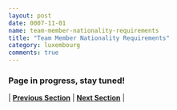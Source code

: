 ```yaml
---
layout: post
date: 0007-11-01
name: team-member-nationality-requirements
title: "Team Member Nationality Requirements"
category: luxembourg
comments: true
---
```


### Page in progress, stay tuned!



| **[Previous Section]( https://neo-project.github.io/global-blockchain-compliance-hub//luxembourg/luxembourg-registry-requirements.html)** | **[Next Section]( https://neo-project.github.io/global-blockchain-compliance-hub//luxembourg/luxembourg-tax-and-auditing-requirements.html)** |
